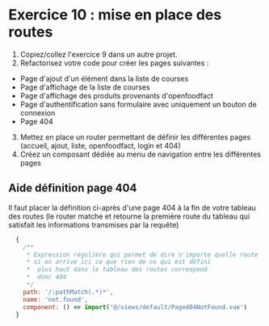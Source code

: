 # Exercice 10 : mise en place des routes

1. Copiez/collez l'exercice 9 dans un autre projet.
2. Refactorisez votre code pour créer les pages suivantes :
- Page d'ajout d'un élément dans la liste de courses
- Page d'affichage de la liste de courses
- Page d'affichage des produits provenants d'openfoodfact
- Page d'authentification sans formulaire avec uniquement un bouton de connexion
- Page 404
3. Mettez en place un router permettant de définir les différentes pages (accueil, ajout, liste, openfoodfact, login et 404)
4. Créez un composant dédiée au menu de navigation entre les différentes pages

## Aide définition page 404

Il faut placer la définition ci-après d'une page 404 à la fin de votre tableau des routes (le router matche et retourne la première route du tableau qui satisfait les informations transmises par la requête)

```js
  {
    /**
     * Expression régulière qui permet de dire n'importe quelle route
     * si on arrive ici ce que rien de ce qui est défini
     *  plus haut dans le tableau des routes correspond
     *  donc 404
     */
    path: '/:pathMatch(.*)*',
    name: 'not.found',
    component: () => import('@/views/default/Page404NotFound.vue')
  }
```

